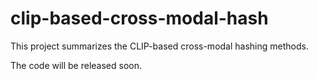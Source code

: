 # clip-based-cross-modal-hash
This project summarizes the CLIP-based cross-modal hashing methods.

The code will be released soon.
